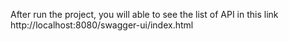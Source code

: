 After run the project,
you will able to see the list of API in this link
http://localhost:8080/swagger-ui/index.html
